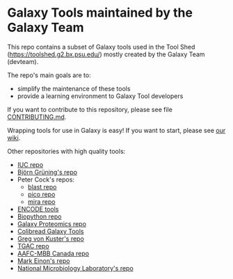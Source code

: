 # Galaxy Tools maintained by the Galaxy Team

This repo contains a subset of Galaxy tools used in the Tool Shed 
(https://toolshed.g2.bx.psu.edu/) mostly created by the Galaxy Team (devteam). 

The repo's main goals are to:

  * simplify the maintenance of these tools
  * provide a learning environment to Galaxy Tool developers

If you want to contribute to this repository, please see file [CONTRIBUTING.md](CONTRIBUTING.md).

Wrapping tools for use in Galaxy is easy! If you want to start, please see [our wiki](https://wiki.galaxyproject.org/Admin/Tools/AddToolTutorial).

Other repositories with high quality tools:
 * [IUC repo](https://github.com/galaxyproject/tools-iuc)
 * [Björn Grüning's repo](https://github.com/bgruening/galaxytools)
 * Peter Cock's repos:
   * [blast repo](https://github.com/peterjc/galaxy_blast)
   * [pico repo](https://github.com/peterjc/pico_galaxy)
   * [mira repo](https://github.com/peterjc/galaxy_mira)
 * [ENCODE tools](https://github.com/modENCODE-DCC/Galaxy)
 * [Biopython repo](https://github.com/biopython/galaxy_packages)
 * [Galaxy Proteomics repo](https://github.com/galaxyproteomics/tools-galaxyp)
 * [Colibread Galaxy Tools](https://github.com/genouest/tools-colibread)
 * [Greg von Kuster's repo](https://github.com/gregvonkuster/galaxy-csg)
 * [TGAC repo](https://github.com/TGAC/tgac-galaxytools)
 * [AAFC-MBB Canada repo](https://github.com/AAFC-MBB/Galaxy/tree/master/wrappers)
 * [Mark Einon's repo](https://github.com/einon/galaxy-tools)
 * [National Microbiology Laboratory's repo](https://github.com/phac-nml/galaxy_tools)

 
